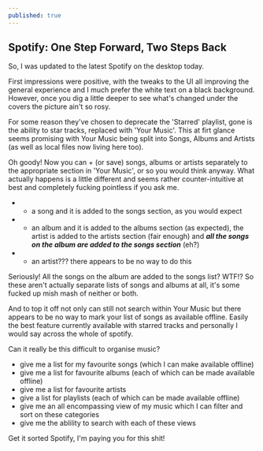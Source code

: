 ```yaml
---
published: true
---
```


## Spotify: One Step Forward, Two Steps Back

So, I was updated to the latest Spotify on the desktop today.

First impressions were positive, with the tweaks to the UI all improving the general experience and I much prefer the white text on a black background. However, once you dig a little deeper to see what's changed under the covers the picture ain't so rosy.

For some reason they've chosen to deprecate the 'Starred' playlist, gone is the ability to star tracks, replaced with 'Your Music'. This at firt glance seems promising with Your Music being split into Songs, Albums and Artists (as well as local files now living here too).

Oh goody! Now you can + (or save) songs, albums or artists separately to the appropriate section in 'Your Music', or so you would think anyway. What actually happens is a little different and seems rather counter-intuitive at best and completely fucking pointless if you ask me.

- + a song and it is added to the songs section, as you would expect
- + an album and it is added to the albums section (as expected), the artist is added to the artists section (fair enough) and _**all the songs on the album are added to the songs section**_ (eh?)
- + an artist??? there appears to be no way to do this

Seriously! All the songs on the album are added to the songs list? WTF!? So these aren't actually separate lists of songs and albums at all, it's some fucked up mish mash of neither or both. 

And to top it off not only can still not search within Your Music but there appears to be no way to mark your list of songs as available offline. Easily the best feature currently available with starred tracks and personally I would say across the whole of spotify.

Can it really be this difficult to organise music?

- give me a list for my favourite songs (which I can make available offline)
- give me a list for favourite albums (each of which can be made available offline)
- give me a list for favourite artists
- give a list for playlists (each of which can be made available offline)
- give me an all encompassing view of my music which I can filter and sort on these categories
- give me the ablility to search with each of these views

Get it sorted Spotify, I'm paying you for this shit!